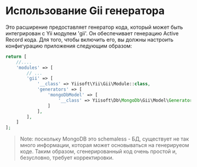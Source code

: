 Использование Gii генератора
===================

Это расширение предоставляет генератор кода, который может быть интегрирован с Yii модулем 'gii'. Он обеспечивает генерацию
Active Record кода. Для того, чтобы включить его, вы должны настроить конфигурацию приложения следующим образом:

```php
return [
    //....
    'modules' => [
        // ...
        'gii' => [
            '__class' => Yiisoft\Yii\Gii\Module::class,
            'generators' => [
                'mongoDbModel' => [
                    '__class' => Yiisoft\Db\MongoDb\Gii\Model\Generator::class
                ]
            ],
        ],
    ]
];
```

> Note: поскольку MongoDB это schemaless - БД, существует не так много информации, которая может основываться на генерируеом коде. Таким образом, сгенерированный код очень простой и, безусловно, требует корректировки.
